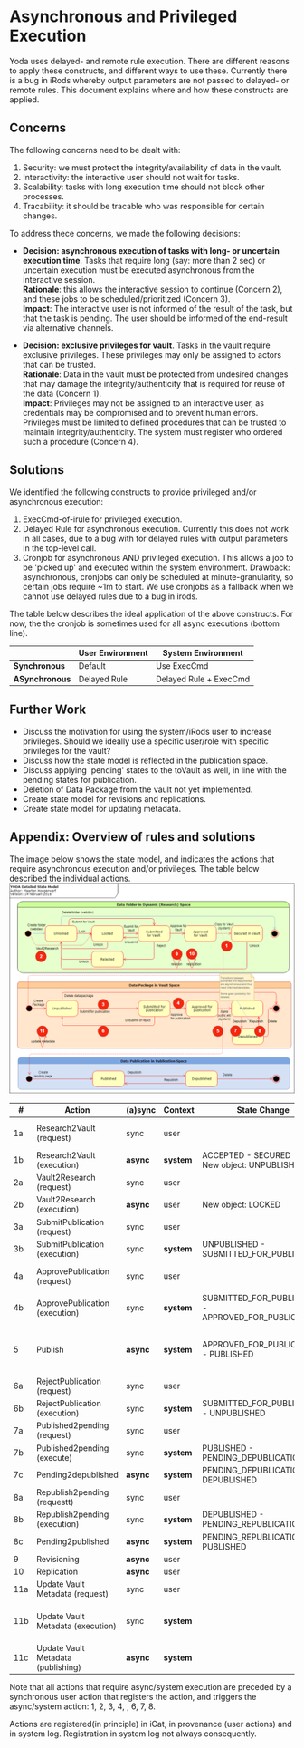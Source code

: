 # Asynchronous and Privileged Execution

Yoda uses delayed- and remote rule execution.
There are different reasons to apply these constructs, and different ways to use these.
Currently there is a bug in iRods whereby output parameters are not passed to delayed- or remote rules.
This document explains where and how these constructs are applied.

## Concerns
The following concerns need to be dealt with:
1. Security: we must protect the integrity/availability of data in the vault.
2. Interactivity: the interactive user should not wait for tasks.
3. Scalability: tasks with long execution time should not block other processes.
4. Tracability: it should be tracable who was responsible for certain changes.

To address thece concerns, we made the following decisions:

* **Decision: asynchronous execution of tasks with long- or uncertain execution time**.  Tasks that require long (say: more than 2 sec) or uncertain execution must be executed asynchronous from the interactive session.  
  **Rationale**: this allows the interactive session to continue (Concern 2), and these jobs to be scheduled/prioritized (Concern 3).  
  **Impact**: The interactive user is not informed of the result of the task, but that the task is pending. The user should be informed of the end-result via alternative channels.

* **Decision: exclusive privileges for vault**. Tasks in the vault require exclusive privileges. These privileges may only be assigned to actors that can be trusted.   
  **Rationale**: Data in the vault must be protected from undesired changes that may damage the integrity/authenticity that is required for reuse of the data (Concern 1).  
  **Impact**: Privileges may not be assigned to an interactive user, as credentials may be compromised and to prevent human errors. Privileges must be limited to defined procedures that can be trusted to maintain integrity/authenticity. The system must register who ordered such a procedure (Concern 4).

## Solutions

We identified the following constructs to provide privileged and/or asynchronous execution:

1.	ExecCmd-of-irule for privileged execution.
2.	Delayed Rule for asynchronous execution. Currently this does not work in all cases, due to a bug with for delayed rules with output parameters in the top-level call.
3.	Cronjob for asynchronous AND privileged execution. This allows a job to be 'picked up' and executed within the system environment. Drawback: asynchronous, cronjobs can only be scheduled at minute-granularity, so certain jobs require ~1m to start.  We use cronjobs as a fallback when we cannot use delayed rules due to a bug in irods.

The table below describes the ideal application of the above constructs. For now, the the cronjob is sometimes used for all async executions (bottom line).

| | **User Environment** | **System Environment** |
| --- | --- | --- |
| **Synchronous** | Default | Use ExecCmd |
| **ASynchronous** | Delayed Rule | Delayed Rule + ExecCmd |  


## Further Work

* Discuss the motivation for using the system/iRods user to increase privileges. Should we ideally use a specific user/role with specific privileges for the vault?  
* Discuss how the state model is reflected in the publication space.
* Discuss applying 'pending' states to the toVault as well, in line with the pending states for publication.
* Deletion of Data Package from the vault not yet implemented.
* Create state model for revisions and replications.
* Create state model for updating metadata.


## Appendix: Overview of rules and solutions

The image below shows the state model, and indicates the actions that require asynchronous execution and/or privileges. The table below described the individual actions.
![Actions in State Model](./img/ExecutionInStateModel.png)



| #  | Action | (a)sync | Context | State Change | Comment |
| -- | ------ | ------- | ------- | -------- | ------- |
| 1a | Research2Vault (request) | sync | user |  | Register Action and request execution |
| 1b | Research2Vault (execution) | **async** | **system** | ACCEPTED - SECURED<br/>New object: UNPUBLISHED | Copy files |
| 2a | Vault2Research (request) | sync | user |  | Register action and request execution |
| 2b | Vault2Research (execution) | **async** | user | New object: LOCKED | Copy files |
| 3a | SubmitPublication (request) | sync | user |  | Register action  and request execution |
| 3b | SubmitPublication (execution) | sync | **system** | UNPUBLISHED - SUBMITTED_FOR_PUBLICATION | |
| 4a | ApprovePublication (request) | sync | user | | Register action ande request execution |
| 4b | ApprovePublication (execution) | sync | **system** | SUBMITTED_FOR_PUBLICATION - APPROVED_FOR_PUBLICATION | trigger Publish |
| 5  | Publish | **async**| **system** |  APPROVED_FOR_PUBLICATION - PUBLISHED | Create/Register DOI, PMH, etc.<br/>*there is no registered within for public area?!* |
| 6a | RejectPublication (request) | sync | user | | Register action and request execution |
| 6b | RejectPublication (execution) | sync | **system** | SUBMITTED_FOR_PUBLICATION - UNPUBLISHED | *(is nog async, kan tzt sync worden)* |
| 7a | Published2pending (request) | sync | user |  | Register action and request execution |
| 7b | Published2pending (execute) | sync | **system** | PUBLISHED - PENDING_DEPUBLICATION  |   |
| 7c | Pending2depublished |**async** | **system** | PENDING_DEPUBLICATION - DEPUBLISHED | Update/register DOI, PMH, etc.|
| 8a | Republish2pending (requestt) | sync | user | | Register action and request execution |
| 8b | Republish2pending (execution) | sync | **system** | DEPUBLISHED - PENDING_REPUBLICATION | trigger pending2published |
| 8c | Pending2published | **async** | **system** | PENDING_REPUBLICATION - PUBLISHED |Update/register DOI, PMH, etc., |
| 9  | Revisioning | **async** | user |  | |
| 10 | Replication | **async** | user |  | |
| 11a | Update Vault Metadata (request) | sync | user |  | Register action and request execution |
| 11b | Update Vault Metadata (execution) | sync | **system** |  | Create metadata updates and trigger publication actions |
| 11c | Update Vault Metadata (publishing)| **async** | **system** | | Update/register DOI, PMH, etc.|

Note that all  actions that require async/system execution are preceded by a synchronous user action that registers the action, and triggers the async/system action: 1, 2, 3, 4, , 6, 7, 8.

Actions are registered(in principle) in iCat, in provenance (user actions) and in system log.
Registration in system log not always consequently.
